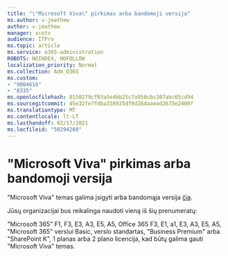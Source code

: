 ```yaml
---
title: "\"Microsoft Viva\" pirkimas arba bandomoji versija"
ms.author: v-jmathew
author: v-jmathew
manager: scotv
audience: ITPro
ms.topic: article
ms.service: o365-administration
ROBOTS: NOINDEX, NOFOLLOW
localization_priority: Normal
ms.collection: Adm_O365
ms.custom:
- "9004616"
- "8335"
ms.openlocfilehash: 0150279cf03a5e4bb25c7a950cbc107abc65cd94
ms.sourcegitcommit: 45e32fe7fdba358925df0d26daaead2675e2408f
ms.translationtype: MT
ms.contentlocale: lt-LT
ms.lasthandoff: 02/17/2021
ms.locfileid: "50294288"
---
```

# <a name="buy-or-trial-microsoft-viva"></a>"Microsoft Viva" pirkimas arba bandomoji versija

"Microsoft Viva" temas galima įsigyti arba bandomąja versija [čia](https://aka.ms/BuyVivaTopics).

Jūsų organizacijai bus reikalinga naudoti vieną iš šių prenumeratų:

"Microsoft 365" F1, F3, E3, A3, E5, A5, Office 365 F3, E1, a1, E3, A3, E5, A5, "Microsoft 365" verslui Basic, verslo standartas, "Business Premium" arba "SharePoint K", 1 planas arba 2 plano licencija, kad būtų galima gauti "Microsoft Viva" temas.
